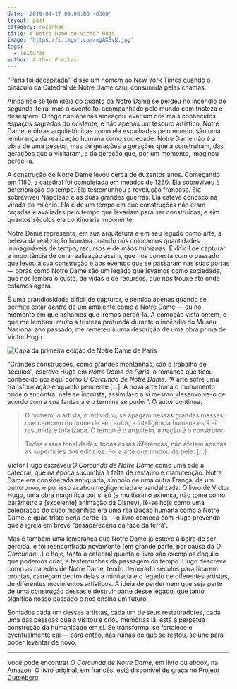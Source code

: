```yaml
---
date: '2019-04-17 09:00:00 -0300'
layout: post
category: resenhas
title: A Notre Dame de Victor Hugo
image: 'https://i.imgur.com/mgAX8vK.jpg'
tags:
  - leituras
author: Arthur Freitas
---
```

“Paris foi decapitada”, [disse um homem ao New York Times](https://www.nytimes.com/2019/04/15/world/europe/notre-dame-fire.html) quando o pináculo da Catedral de Notre Dame caiu, consumida pelas chamas.

Ainda não se tem ideia do quanto da Notre Dame se perdeu no incêndio de segunda-feira, mas o evento foi acompanhado pelo mundo com tristeza e desespero. O fogo não apenas ameaçou levar um dos mais conhecidos espaços sagrados do ocidente, e não apenas um tesouro artístico. Notre Dame, e obras arquitetônicas como ela espalhadas pelo mundo, são uma lembrança da realização humana como sociedade. Notre Dame não é a obra de uma pessoa, mas de gerações e gerações que a construíram, das gerações que a visitaram, e da geração que, por um momento, imaginou perdê-la.

A construção de Notre Dame levou cerca de duzentos anos. Começando em 1180, a catedral foi completada em meados de 1260. Ela sobreviveu à deterioração do tempo. Ela testemunhou a revolução francesa. Ela sobreviveu Napoleão e as duas grandes guerras. Ela esteve conosco na virada do milênio. Ela é de um tempo em que construções não eram orçadas e avaliadas pelo tempo que levariam para ser construídas, e sim quantos séculos ela continuaria imponente.

Notre Dame representa, em sua arquitetura e em seu legado como arte, a beleza da realização humana quando nós colocamos quantidades inimagináveis de tempo, recursos e de mãos humanas. É difícil de capturar a importância de uma realização assim, que nos conecta com o passado que levou à sua construção e aos eventos que se passaram nas suas portas — obras como Notre Dame são um legado que levamos como sociedade, que nos lembra o custo, de vidas e de recursos, que nos trouxe até onde estamos agora.

É uma grandiosidade difícil de capturar, e sentida apenas quando se permite estar _dentro_ de um ambiente como a Notre Dame — ou no momento em que achamos que iremos perdê-la. A comoção vista ontem, e que me lembrou muito a tristeza profunda durante o incêndio do Museu Nacional ano passado, me remeteu à uma descrição de uma obra prima de Victor Hugo.

![Capa da primeira edição de Notre Dame de Paris](https://i.imgur.com/2B4A9tQ.jpg)

“Grandes construções, como grandes montanhas, são o trabalho de séculos”, escreve Hugo em _Notre Dame de Paris_, o romance que ficou conhecido por aqui como _O Corcunda de Notre Dame_. “A arte  sofre uma transformação enquanto pendente […]. A nova arte toma o monumento onde o encontra, nele se incrusta, assimila-o a si mesmo, desenvolve-o de acordo com a sua fantasia e o termina se puder”. O autor continua:

> O homem, o artista, o indivíduo, se apagam nessas grandes massas, que carecem do nome de seu autor; a inteligência humana está aí resumida e totalizada. O tempo é o arquiteto, a nação é o construtor.
> 
> Todas essas tonalidades, todas essas diferenças, não afetam apenas as superfícies dos edifícios. Foi a arte que mudou de pele. […]

Victor Hugo escreveu _O Corcunda de Notre Dame_ como uma ode à catedral, que na época sucumbia à falta de restauro e manutenção. Notre Dame era considerada antiquada, símbolo de uma outra França, de um outro povo, e por isso acabou negligenciada e vandalizada. O livro de Victor Hugo, uma obra magnífica por si só (e muitíssimo extensa, não tome como parâmetro a [excelente] animação da Disney), lê-se hoje como uma celebração do quão magnífica era uma realização humana como a Notre Dame, e quão triste seria perdê-la — o livro começa com Hugo prevendo que a igreja em breve “desapareceria da face da terra”.

Mas é também uma lembrança que Notre Dame já esteve à beira de ser perdida, e foi reencontrada novamente (em grande parte, por causa da _O Corcunda…_) e hoje, tanto a catedral quanto o livro são exemplos daquilo que podemos criar, e testemunhas da passagem do tempo. Hugo descreve como as paredes de Notre Dame, tendo demorado séculos para ficarem prontas, carregam dentro delas a minúscia e o legado de diferentes artistas, de diferentes movimentos artísticos. A ideia de perder nem que seja parte de uma construção dessas é destruir parte desse legado, que tanto significa nosso passado e nos ensina um futuro.

Somados cada um desses artistas, cada um de seus restauradores, cada uma das pessoas que a visitou e criou memórias lá, está a perpétua construção da humanidade em si. Se transforma, se fortalece e eventualmente cai — para então, nas ruínas do que se restou, se une para poder levantar de novo.

---

Você pode encontrar _O Corcunda de Notre Dame_, em livro ou ebook, na [Amazon](https://www.amazon.com.br/Corcunda-Notre-Dame-Coleção-Clássicos/dp/8537810886/ref=sr_1_4?__mk_pt_BR=ÅMÅŽÕÑ&keywords=notre+dame+de+paris&qid=1555462631&s=gateway&sr=8-4). O livro original, em francês, está disponível de graça no [Projeto Gutenberg](http://www.gutenberg.org/ebooks/19657).